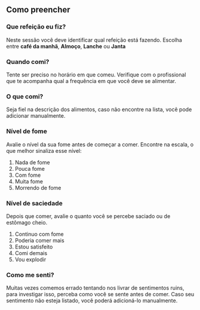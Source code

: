 ##  Como preencher

### Que refeição eu fiz?
Neste sessão você deve identificar qual refeição está fazendo. Escolha entre **café da manhã**, **Almoço**, **Lanche** ou **Janta** 

### Quando comi?
Tente ser preciso no horário em que comeu. Verifique com o profissional que te acompanha qual a frequência em que você deve se alimentar.

### O que comi?
Seja fiel na descrição dos alimentos, caso não encontre na lista, você pode adicionar manualmente.

### Nível de fome
Avalie o nível da sua fome antes de começar a comer. Encontre na escala, o que melhor sinaliza esse nível:
1. Nada de fome
2. Pouca fome
3. Com fome
4. Muita fome
5. Morrendo de fome

### Nível de saciedade
Depois que comer, avalie o quanto você se percebe saciado ou de estômago cheio. 
1. Continuo com fome
2. Poderia comer mais
3. Estou satisfeito
4. Comi demais
5. Vou explodir

### Como me senti?
Muitas vezes comemos errado tentando nos livrar de sentimentos ruins, para investigar isso, perceba como você se sente antes de comer. Caso seu sentimento não esteja listado, você poderá adicioná-lo manualmente.

